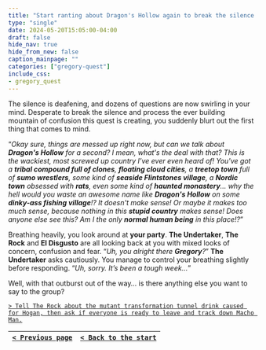 ```yaml
---
title: "Start ranting about Dragon's Hollow again to break the silence."
type: "single"
date: 2024-05-20T15:05:00-04:00
draft: false
hide_nav: true
hide_from_new: false
caption_mainpage: ""
categories: ["gregory-quest"]
include_css:
- gregory_quest
---
```


The silence is deafening, and dozens of questions are now swirling in your mind. Desperate to break the silence and process the ever building mountain of confusion this quest is creating, you suddenly blurt out the first thing that comes to mind. 

“*Okay sure, things are messed up right now, but can we talk about **Dragon's Hollow** for a second? I mean, what's the deal with that? This is the wackiest, most screwed up country I've ever even heard of! You've got a **tribal compound full of clones**, **floating cloud cities**, a **treetop town** full of **sumo wrestlers**, some kind of **seaside Flintstones village**, a **Nordic town** obsessed with **rats**, even some kind of **haunted monastery**… why the hell would you waste an awesome name like **Dragon's Hollow** on some **dinky-ass fishing village**!? It doesn't make sense! Or maybe it makes too much sense, because nothing in this **stupid country** makes sense! Does anyone else see this? Am I the only **normal human being** in this place!?*”

Breathing heavily, you look around at **your party**. **The Undertaker**, **The Rock** and **El Disgusto** are all looking back at you with mixed looks of concern, confusion and fear. “*Uh, you alright there **Gregory**?*” **The Undertaker** asks cautiously. You manage to control your breathing slightly before responding. “*Uh, sorry. It’s been a tough week…*”

Well, with that outburst out of the way… is there anything else you want to say to the group? 

[``> Tell The Rock about the mutant transformation tunnel drink caused for Hogan, then ask if everyone is ready to leave and track down Macho Man.``](../112)

|[``< Previous page``](../110)|[``< Back to the start``](../)|
|---|---|